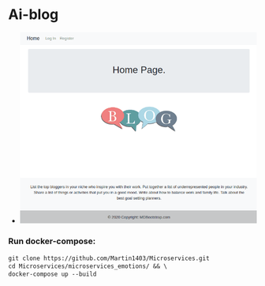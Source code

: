 Ai-blog
=======
- ![](frontend/static/images/movie.gif)

### Run docker-compose:
```shell
git clone https://github.com/Martin1403/Microservices.git 
cd Microservices/microservices_emotions/ && \
docker-compose up --build
```
